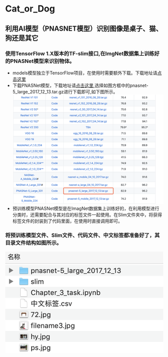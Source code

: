 # Cat_or_Dog

## 利用AI模型（PNASNET模型）识别图像是桌子、猫、狗还是其它

### 使用TensorFlow 1.X版本的TF-slim接口,在ImgNet数据集上训练好的PNASNet模型来识别物体。

* models模型独立于TensorFlow项目，在使用时需要额外下载。下载地址请[点击这里](https://github.com/tensorflow/models)
* 下载PNASNet模型，下载地址请[点击这里](https://github.com/tensorflow/models/tree/master/research/slim),选择如图方框中的pnasnet-5_large_2017_12_13.tar.gz进行下载即可,如下图所示。![](https://github.com/lidianxiang/Cat_or_Dog/blob/master/pnasnet.png?raw=true)
* 预训练模型PNASNet模型是在ImagNet数据集上训练好的，在利用模型进行分类时，还需要配合与其对应的标签文件一起使用。在Slim文件夹中，将获得标签文件的封装到了代码里面，在使用时直接调用即可。

### 将预训练模型文件、Slim文件、代码文件、中文标签都准备好了，其目录文件结构如图所示。
![](https://github.com/lidianxiang/Cat_or_Dog/blob/master/%E7%9B%AE%E5%BD%95%E7%BB%93%E6%9E%84%E5%9B%BE.png?raw=true)
